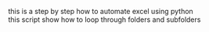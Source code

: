 this is a step by step how to automate excel using python <br/>
this script show how to loop through folders and subfolders